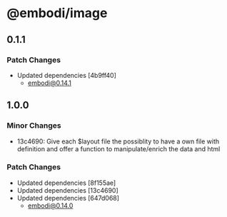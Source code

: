 # @embodi/image

## 0.1.1

### Patch Changes

- Updated dependencies [4b9ff40]
  - embodi@0.14.1

## 1.0.0

### Minor Changes

- 13c4690: Give each $layout file the possiblity to have a own file with definition and offer a function to manipulate/enrich the data and html

### Patch Changes

- Updated dependencies [8f155ae]
- Updated dependencies [13c4690]
- Updated dependencies [647d068]
  - embodi@0.14.0
